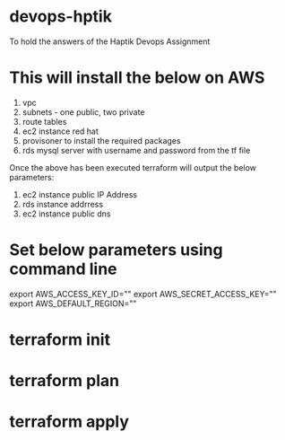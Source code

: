 # devops-hptik
To hold the answers of the Haptik Devops Assignment

# This will install the below on AWS 
1. vpc
2. subnets - one public, two private
3. route tables
4. ec2 instance red hat 
5. provisoner to install the required packages
6. rds mysql server with username and password from the tf file


Once the above has been executed terraform will output the below parameters:

1. ec2 instance public IP Address
2. rds instance addrress
3. ec2 instance public dns


# Set below parameters using command line

export AWS_ACCESS_KEY_ID=""
export AWS_SECRET_ACCESS_KEY=""
export AWS_DEFAULT_REGION=""

# terraform init

# terraform plan

# terraform apply